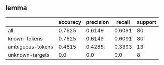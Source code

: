 
## lemma

|                  | accuracy | precision | recall | support |
|------------------|----------|-----------|--------|---------|
| all              | 0.7625   | 0.6149    | 0.6091 | 80      |
| known-tokens     | 0.7625   | 0.6149    | 0.6091 | 80      |
| ambiguous-tokens | 0.4615   | 0.4286    | 0.3393 | 13      |
| unknown-targets  | 0.0      | 0.0       | 0.0    | 8       |

